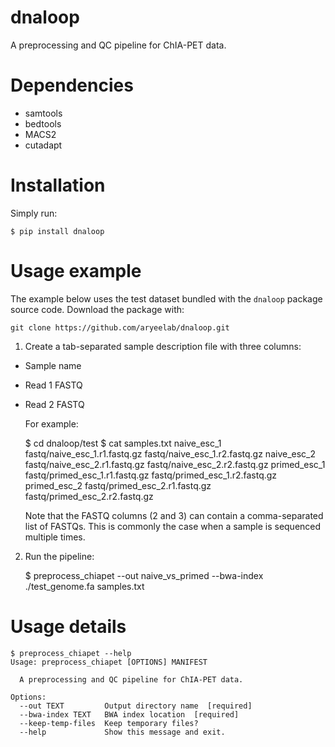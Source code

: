 # dnaloop

A preprocessing and QC pipeline for ChIA-PET data.


# Dependencies

- samtools
- bedtools
- MACS2
- cutadapt

# Installation

Simply run:

    $ pip install dnaloop

# Usage example

The example below uses the test dataset bundled with the `dnaloop` package source code. Download the package with:

`git clone https://github.com/aryeelab/dnaloop.git`


1. Create a tab-separated sample description file with three columns:
  
- Sample name
- Read 1 FASTQ 
- Read 2 FASTQ
  
  For example:
  
    $ cd dnaloop/test
    $ cat samples.txt 
    naive_esc_1     fastq/naive_esc_1.r1.fastq.gz   fastq/naive_esc_1.r2.fastq.gz
    naive_esc_2     fastq/naive_esc_2.r1.fastq.gz   fastq/naive_esc_2.r2.fastq.gz
    primed_esc_1    fastq/primed_esc_1.r1.fastq.gz  fastq/primed_esc_1.r2.fastq.gz
    primed_esc_2    fastq/primed_esc_2.r1.fastq.gz  fastq/primed_esc_2.r2.fastq.gz
  
  Note that the FASTQ columns (2 and 3) can contain a comma-separated list of FASTQs. This is commonly the case when a sample is sequenced multiple times.
  
2. Run the pipeline:
  
    $ preprocess_chiapet --out naive_vs_primed --bwa-index ./test_genome.fa samples.txt


# Usage details

    $ preprocess_chiapet --help
    Usage: preprocess_chiapet [OPTIONS] MANIFEST

      A preprocessing and QC pipeline for ChIA-PET data.

    Options:
      --out TEXT         Output directory name  [required]
      --bwa-index TEXT   BWA index location  [required]
      --keep-temp-files  Keep temporary files?
      --help             Show this message and exit.